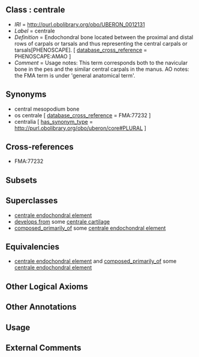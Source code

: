 
## Class : centrale

 * *IRI* = http://purl.obolibrary.org/obo/UBERON_0012131
 * *Label* = centrale
 * *Definition* = Endochondral bone located between the proximal and distal rows of carpals or tarsals and thus representing the central carpals or tarsals[PHENOSCAPE]. [ [database_cross_reference](../../ef/oboInOwl#hasDbXref.md) = PHENOSCAPE:AMAO ]
 * *Comment* = Usage notes: This term corresponds both to the navicular bone in the pes and the similar central carpals in the manus. AO notes: the FMA term is under 'general anatomical term'.

## Synonyms

 * central mesopodium bone
 * os centrale [ [database_cross_reference](../../ef/oboInOwl#hasDbXref.md) = FMA:77232 ]
 * centralia [ [has_synonym_type](../../pe/oboInOwl#hasSynonymType.md) = http://purl.obolibrary.org/obo/uberon/core#PLURAL ]

## Cross-references

 * FMA:77232

## Subsets


## Superclasses

 * [centrale endochondral element](../../UBERON/67/UBERON_0015067.md)
 * [develops from](../../RO/02/RO_0002202.md) some [centrale cartilage](../../UBERON/77/UBERON_0015077.md)
 * [composed_primarily_of](../../UBREL/02/UBREL_0000002.md) some [centrale endochondral element](../../UBERON/67/UBERON_0015067.md)

## Equivalencies

 * [centrale endochondral element](../../UBERON/67/UBERON_0015067.md) and [composed_primarily_of](../../UBREL/02/UBREL_0000002.md) some [centrale endochondral element](../../UBERON/67/UBERON_0015067.md)

## Other Logical Axioms


## Other Annotations


## Usage


## External Comments

